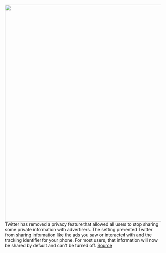 <img src='https://cdn.vox-cdn.com/thumbor/3s6i3HnmRl71LU55Q4uCtjUGxOU=/0x0:2040x1360/1200x800/filters:focal(857x517:1183x843)/cdn.vox-cdn.com/uploads/chorus_image/image/66623092/acastro_180827_1777_0004.0.jpg' width='700px' /><br/>
Twitter has removed a privacy feature that allowed all users to stop sharing some private information with advertisers. The setting prevented Twitter from sharing information like the ads you saw or interacted with and the tracking identifier for your phone. For most users, that information will now be shared by default and can't be turned off.
<a href='https://www.theverge.com/2020/4/8/21213593/twitter-data-sharing-pop-up-mobile-app-advertising-settings'> Source <a/>